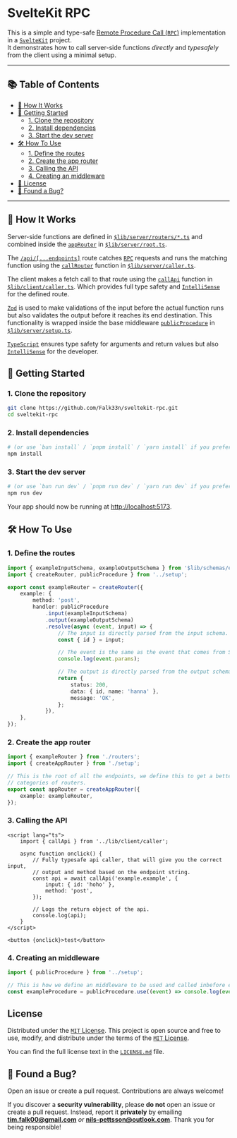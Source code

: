 # SvelteKit RPC

This is a simple and type-safe [Remote Procedure Call (`RPC`)](https://www.techtarget.com/searchapparchitecture/definition/Remote-Procedure-Call-RPC) implementation in a [`SvelteKit`](https://svelte.dev/docs/kit/introduction) project.  
It demonstrates how to call server-side functions _directly_ and _typesafely_ from the client using a minimal setup.

---

## 📚 Table of Contents

- [🧠 How It Works](#-how-it-works)
- [🚀 Getting Started](#-getting-started)
    - [1. Clone the repository](#1-clone-the-repository)
    - [2. Install dependencies](#2-install-dependencies)
    - [3. Start the dev server](#3-start-the-dev-server)
- [🛠️ How To Use](#-how-to-use)
    - [1. Define the routes](#1-define-the-routes)
    - [2. Create the app router](#2-create-the-app-router)
    - [3. Calling the API](#3-calling-the-api)
    - [4. Creating an middleware](#4-creating-an-middleware)
- [📃 License](#license)
- [🐛 Found a Bug?](#-found-a-bug)

---

## 🧠 How It Works

Server-side functions are defined in [`$lib/server/routers/*.ts`](./src/lib/server/routers) and combined inside the [`appRouter`](./src/lib/server/root.ts) in [`$lib/server/root.ts`](./src/lib/server/root.ts).

The [`/api/[...endpoints]`](./src/routes/api/[...endpoints]/+server.ts) route catches [`RPC`](https://www.techtarget.com/searchapparchitecture/definition/Remote-Procedure-Call-RPC) requests and runs the matching function using the [`callRouter`](./src/lib/server/caller.ts) function in [`$lib/server/caller.ts`](./src/lib/server/caller.ts).

The client makes a fetch call to that route using the [`callApi`](./src/lib/client/caller.ts) function in [`$lib/client/caller.ts`](./src/lib/client/caller.ts). Which provides full type safety and [`IntelliSense`](https://code.visualstudio.com/docs/editing/intellisense) for the defined route.

[`Zod`](https://zod.dev/?id=introduction) is used to make validations of the input before the actual function runs but also validates the output before it reaches its end destination. This functionality is wrapped inside the base middleware [`publicProcedure`](./src/lib/server/setup.ts) in [`$lib/server/setup.ts`](./src/lib/server/setup.ts).

[`TypeScript`](https://www.typescriptlang.org/docs/) ensures type safety for arguments and return values but also [`IntelliSense`](https://code.visualstudio.com/docs/editing/intellisense) for the developer.

## 🚀 Getting Started

### 1. Clone the repository

```bash
git clone https://github.com/Falk33n/sveltekit-rpc.git
cd sveltekit-rpc
```

### 2. Install dependencies

```bash
# (or use `bun install` / `pnpm install` / `yarn install` if you prefer).
npm install
```

### 3. Start the dev server

```bash
# (or use `bun run dev` / `pnpm run dev` / `yarn run dev` if you prefer).
npm run dev
```

Your app should now be running at [http://localhost:5173](http://localhost:5173).

## 🛠️ How To Use

### 1. Define the routes

```ts
import { exampleInputSchema, exampleOutputSchema } from '$lib/schemas/example';
import { createRouter, publicProcedure } from '../setup';

export const exampleRouter = createRouter({
	example: {
		method: 'post',
		handler: publicProcedure
			.input(exampleInputSchema)
			.output(exampleOutputSchema)
			.resolve(async (event, input) => {
				// The input is directly parsed from the input schema.
				const { id } = input;

				// The event is the same as the event that comes from SvelteKit backend.
				console.log(event.params);

				// The output is directly parsed from the output schema.
				return {
					status: 200,
					data: { id, name: 'hanna' },
					message: 'OK',
				};
			}),
	},
});
```

### 2. Create the app router

```ts
import { exampleRouter } from './routers';
import { createAppRouter } from './setup';

// This is the root of all the endpoints, we define this to get a better structure of different
// categories of routers.
export const appRouter = createAppRouter({
	example: exampleRouter,
});
```

### 3. Calling the API

```svelte
<script lang="ts">
	import { callApi } from '../lib/client/caller';

	async function onclick() {
		// Fully typesafe api caller, that will give you the correct input,
		// output and method based on the endpoint string.
		const api = await callApi('example.example', {
			input: { id: 'hoho' },
			method: 'post',
		});

		// Logs the return object of the api.
		console.log(api);
	}
</script>

<button {onclick}>test</button>
```

### 4. Creating an middleware

```ts
import { publicProcedure } from '../setup';

// This is how we define an middleware to be used and called inbefore each endpoint runs.
const exampleProcedure = publicProcedure.use((event) => console.log(event.cookies.getAll()));
```

## License

Distributed under the [`MIT` License](https://memgraph.com/blog/what-is-mit-license). This project is open source and free to use, modify, and distribute under the terms of the [`MIT` License](https://memgraph.com/blog/what-is-mit-license).

You can find the full license text in the [`LICENSE.md`](./LICENSE.md) file.

## 🐛 Found a Bug?

Open an issue or create a pull request. Contributions are always welcome!

If you discover a **security vulnerability**, please **do not** open an issue or create a pull request.
Instead, report it **privately** by emailing [**tim.falk00@gmail.com**](mailto:tim.falk00@gmail.com) _or_ [**nils-pettsson@outlook.com**](mailto:nils-pettsson@outlook.com). Thank you for being responsible!
